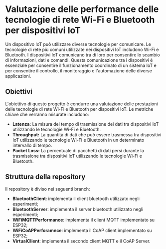 # Valutazione delle performance delle tecnologie di rete Wi-Fi e Bluetooth per dispositivi IoT

Un dispositivo IoT può utilizzare diverse tecnologie per comunicare. Le tecnologie di rete più comuni utilizzate nei dispositivi IoT includono Wi-Fi e Bluetooth. I dispositivi IoT comunicano tra di loro per consentire lo scambio di informazioni, dati e comandi. Questa comunicazione tra i dispositivi è essenziale per consentire il funzionamento coordinato di un sistema IoT e per consentire il controllo, il monitoraggio e l'automazione delle diverse applicazioni.

## Obiettivi

L'obiettivo di questo progetto è condurre una valutazione delle prestazioni delle tecnologie di rete Wi-Fi e Bluetooth per dispositivi IoT. Le metriche chiave che verranno misurate includono:

- **Latenza:** La misura del tempo di trasmissione dei dati tra dispositivi IoT utilizzando le tecnologie Wi-Fi e Bluetooth.
- **Throughput:** La quantità di dati che può essere trasmessa tra dispositivi IoT utilizzando le tecnologie Wi-Fi e Bluetooth in un determinato intervallo di tempo.
- **Packet Loss:** La percentuale di pacchetti di dati persi durante la trasmissione tra dispositivi IoT utilizzando le tecnologie Wi-Fi e Bluetooth.

## Struttura della repository

Il repository è diviso nei seguenti branch:

- **BluetoothClient**: implementa il client bluetooth utilizzato negli esperimenti;
- **BluetoothServer**: implementa il server bluetooth utilizzato negli esperimenti;
- **WiFiMQTTPerformance**: implementa il client MQTT implementato su ESP32;
- **WiFiCoAPPerforamnce**: implementa il CoAP client implementato su ESP32;
- **VirtualClient**: implementa il secondo client MQTT e il CoAP Server.

